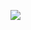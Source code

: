 ![](https://upload.wikimedia.org/wikipedia/commons/thumb/5/5a/Animated_Wallpaper_Windows_10_-_Wallpaper_Engine.gif/800px-Animated_Wallpaper_Windows_10_-_Wallpaper_Engine.gif)
